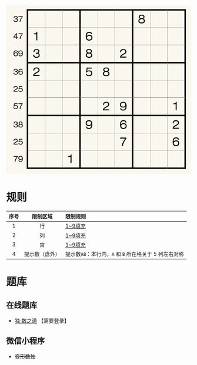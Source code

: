 ![](../../../images/sudoku/牛郎织女数独.png)

# 规则
| 序号 | 限制区域 | 限制规则 |
| :---: | :---: | :--- |
| 1 | 行 | [1~9填充] |
| 2 | 列 | [1~9填充] |
| 3 | 宫 | [1~9填充] |
| 4 | 提示数（盘外） | 提示数`AB`：本行内，`A` 和 `B` 所在格关于 5 列左右对称 |

# 题库

## 在线题库
- [独·数之道](http://www.sudokufans.org.cn/lx/game.index.php?type=cc) 【需要登录】

## 微信小程序
- ~~变形数独~~

[1~9填充]: ../../../rules.md#1to9填充
